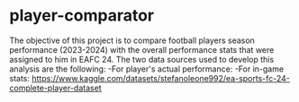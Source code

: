 # player-comparator

The objective of this project is to compare football players season performance (2023-2024) with the overall performance stats that were assigned to him in EAFC 24.
The two data sources used to develop this analysis are the following:
-For player's actual performance: 
-For in-game stats: https://www.kaggle.com/datasets/stefanoleone992/ea-sports-fc-24-complete-player-dataset

